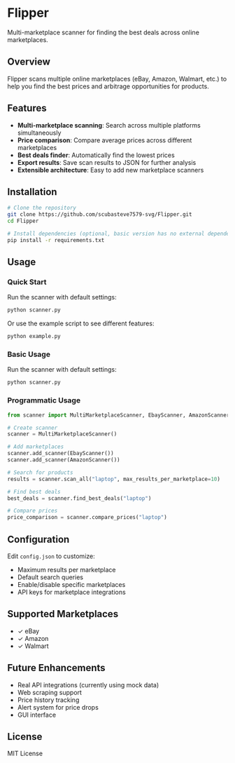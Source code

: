 # Flipper
Multi-marketplace scanner for finding the best deals across online marketplaces.

## Overview
Flipper scans multiple online marketplaces (eBay, Amazon, Walmart, etc.) to help you find the best prices and arbitrage opportunities for products.

## Features
- **Multi-marketplace scanning**: Search across multiple platforms simultaneously
- **Price comparison**: Compare average prices across different marketplaces
- **Best deals finder**: Automatically find the lowest prices
- **Export results**: Save scan results to JSON for further analysis
- **Extensible architecture**: Easy to add new marketplace scanners

## Installation

```bash
# Clone the repository
git clone https://github.com/scubasteve7579-svg/Flipper.git
cd Flipper

# Install dependencies (optional, basic version has no external dependencies)
pip install -r requirements.txt
```

## Usage

### Quick Start
Run the scanner with default settings:
```bash
python scanner.py
```

Or use the example script to see different features:
```bash
python example.py
```

### Basic Usage
Run the scanner with default settings:
```bash
python scanner.py
```

### Programmatic Usage
```python
from scanner import MultiMarketplaceScanner, EbayScanner, AmazonScanner

# Create scanner
scanner = MultiMarketplaceScanner()

# Add marketplaces
scanner.add_scanner(EbayScanner())
scanner.add_scanner(AmazonScanner())

# Search for products
results = scanner.scan_all("laptop", max_results_per_marketplace=10)

# Find best deals
best_deals = scanner.find_best_deals("laptop")

# Compare prices
price_comparison = scanner.compare_prices("laptop")
```

## Configuration
Edit `config.json` to customize:
- Maximum results per marketplace
- Default search queries
- Enable/disable specific marketplaces
- API keys for marketplace integrations

## Supported Marketplaces
- ✓ eBay
- ✓ Amazon
- ✓ Walmart

## Future Enhancements
- Real API integrations (currently using mock data)
- Web scraping support
- Price history tracking
- Alert system for price drops
- GUI interface

## License
MIT License

